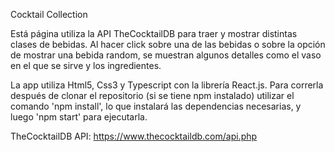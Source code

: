 Cocktail Collection

Está página utiliza la API TheCocktailDB para traer y mostrar distintas clases de bebidas. Al hacer click sobre una de las bebidas o sobre la opción de mostrar una bebida random, se muestran algunos detalles como el vaso en el que se sirve y los ingredientes.

La app utiliza Html5, Css3 y Typescript con la librería React.js. Para correrla después de clonar el repositorio (si se tiene npm instalado) utilizar el comando 'npm install', lo que instalará las dependencias necesarias, y luego 'npm start' para ejecutarla.

TheCocktailDB API:
https://www.thecocktaildb.com/api.php
